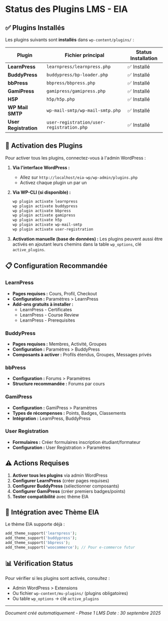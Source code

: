 # Status des Plugins LMS - EIA

## ✅ Plugins Installés

Les plugins suivants sont **installés** dans `wp-content/plugins/` :

| Plugin | Fichier principal | Status Installation |
|--------|------------------|---------------------|
| **LearnPress** | `learnpress/learnpress.php` | ✅ Installé |
| **BuddyPress** | `buddypress/bp-loader.php` | ✅ Installé |
| **bbPress** | `bbpress/bbpress.php` | ✅ Installé |
| **GamiPress** | `gamipress/gamipress.php` | ✅ Installé |
| **H5P** | `h5p/h5p.php` | ✅ Installé |
| **WP Mail SMTP** | `wp-mail-smtp/wp-mail-smtp.php` | ✅ Installé |
| **User Registration** | `user-registration/user-registration.php` | ✅ Installé |

## 🔄 Activation des Plugins

Pour activer tous les plugins, connectez-vous à l'admin WordPress :

1. **Via l'interface WordPress :**
   - Allez sur `http://localhost/eia-wp/wp-admin/plugins.php`
   - Activez chaque plugin un par un

2. **Via WP-CLI (si disponible) :**
   ```bash
   wp plugin activate learnpress
   wp plugin activate buddypress
   wp plugin activate bbpress
   wp plugin activate gamipress
   wp plugin activate h5p
   wp plugin activate wp-mail-smtp
   wp plugin activate user-registration
   ```

3. **Activation manuelle (base de données) :**
   Les plugins peuvent aussi être activés en ajoutant leurs chemins dans la table `wp_options`, clé `active_plugins`.

## 📋 Configuration Recommandée

### LearnPress
- **Pages requises :** Cours, Profil, Checkout
- **Configuration :** Paramètres > LearnPress
- **Add-ons gratuits à installer :**
  - LearnPress - Certificates
  - LearnPress - Course Review
  - LearnPress - Prerequisites

### BuddyPress
- **Pages requises :** Membres, Activité, Groupes
- **Configuration :** Paramètres > BuddyPress
- **Composants à activer :** Profils étendus, Groupes, Messages privés

### bbPress
- **Configuration :** Forums > Paramètres
- **Structure recommandée :** Forums par cours

### GamiPress
- **Configuration :** GamiPress > Paramètres
- **Types de récompenses :** Points, Badges, Classements
- **Intégration :** LearnPress, BuddyPress

### User Registration
- **Formulaires :** Créer formulaires inscription étudiant/formateur
- **Configuration :** User Registration > Paramètres

## ⚠️ Actions Requises

1. **Activer tous les plugins** via admin WordPress
2. **Configurer LearnPress** (créer pages requises)
3. **Configurer BuddyPress** (sélectionner composants)
4. **Configurer GamiPress** (créer premiers badges/points)
5. **Tester compatibilité** avec thème EIA

## 🔗 Intégration avec Thème EIA

Le thème EIA supporte déjà :
```php
add_theme_support('learnpress');
add_theme_support('buddypress');
add_theme_support('bbpress');
add_theme_support('woocommerce'); // Pour e-commerce futur
```

## 📊 Vérification Status

Pour vérifier si les plugins sont activés, consultez :
- Admin WordPress > Extensions
- Ou fichier `wp-content/mu-plugins/` (plugins obligatoires)
- Ou table `wp_options` → clé `active_plugins`

---

*Document créé automatiquement - Phase 1 LMS*
*Date : 30 septembre 2025*